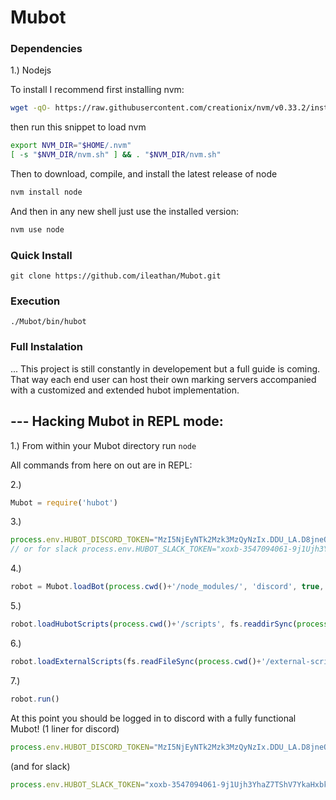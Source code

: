 # Mubot

### Dependencies
1.) Nodejs

To install I recommend first installing nvm:

```sh
wget -qO- https://raw.githubusercontent.com/creationix/nvm/v0.33.2/install.sh | bash
```

then run this snippet to load nvm

```sh
export NVM_DIR="$HOME/.nvm"
[ -s "$NVM_DIR/nvm.sh" ] && . "$NVM_DIR/nvm.sh"
```

Then to download, compile, and install the latest release of node

```sh
nvm install node
```

And then in any new shell just use the installed version:

```sh
nvm use node
```

### Quick Install
`git clone https://github.com/ileathan/Mubot.git`

### Execution 
`./Mubot/bin/hubot`

### Full Instalation

... This project is still constantly in developement but a full guide is coming. That way each end user can host their own marking servers accompanied with a customized and extended hubot implementation.


--- Hacking Mubot in REPL mode:
-------------------------------

1.) From within your Mubot directory run `node`

All commands from here on out are in REPL:

2.) 
```javascript
Mubot = require('hubot')
```

3.) 
```javascript
process.env.HUBOT_DISCORD_TOKEN="MzI5NjEyNTk2Mzk3MzQyNzIx.DDU_LA.D8jneOVTr-M_yIIfjQ-IJ9-QsAm"
// or for slack process.env.HUBOT_SLACK_TOKEN="xoxb-3547094061-9j1Ujh3YhaZ7TShV7YkaHxbK"
```

4.) 
```javascript
robot = Mubot.loadBot(process.cwd()+'/node_modules/', 'discord', true, 'Mubot', 'Mubot') // (path_to_hubot, adapter_name, http_server, name, alias)
```

5.) 
```javascript
robot.loadHubotScripts(process.cwd()+'/scripts', fs.readdirSync(process.cwd()+'/scripts/'))
```

6.) 
```javascript
robot.loadExternalScripts(fs.readFileSync(process.cwd()+'/external-scripts.json').toString().slice(5,-4).split("\",\n  \""))
```

7.) 
```javascript
robot.run()
```

At this point you should be logged in to discord with a fully functional Mubot! (1 liner for discord)

```javascript
process.env.HUBOT_DISCORD_TOKEN="MzI5NjEyNTk2Mzk3MzQyNzIx.DDU_LA.D8jneOVTr-M_yIIfjQ-IJ9-QsAM"; Mubot = require('hubot'); robot = Mubot.loadBot(process.cwd()+'/node_modules/', 'discord', true, 'Mubot', 'Mubot'); robot.loadHubotScripts(process.cwd()+'/scripts', fs.readdirSync(process.cwd()+'/scripts/')); robot.loadExternalScripts(fs.readFileSync(process.cwd()+'/external-scripts.json').toString().slice(5,-4).split("\",\n  \"")); robot.run()
```
(and for slack)
```javascript
process.env.HUBOT_SLACK_TOKEN="xoxb-3547094061-9j1Ujh3YhaZ7TShV7YkaHxbk; Mubot = require('hubot'); robot = Mubot.loadBot(process.cwd()+'/node_modules/', 'discord', true, 'Mubot', 'Mubot'); robot.loadHubotScripts(process.cwd()+'/scripts', fs.readdirSync(process.cwd()+'/scripts/')); robot.loadExternalScripts(fs.readFileSync(process.cwd()+'/external-scripts.json').toString().slice(5,-4).split("\",\n  \"")); robot.run()
```
